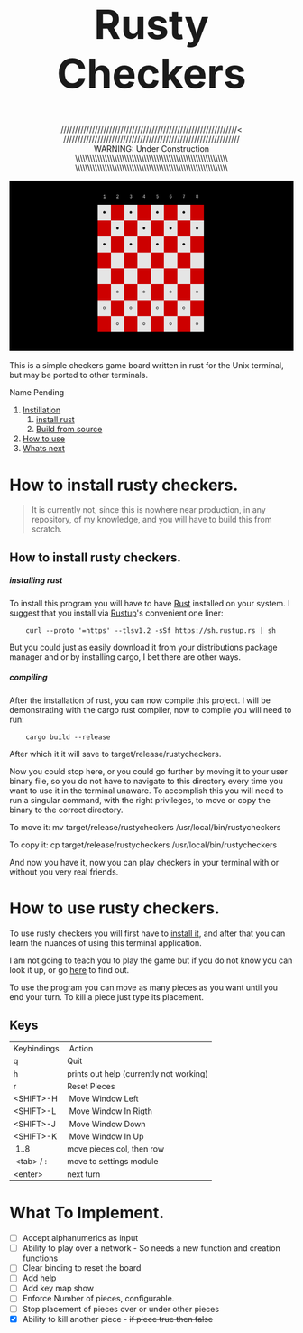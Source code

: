 <!-- https://codinhood.com/nano/git/center-images-text-github-readme-->
<h1 align="center" style="font-size:72px">Rusty Checkers</h1>

<p align="center">
//////////////////////////////////////////////////////////////<
//////////////////////////////////////////////////////////////<br>
WARNING: Under Construction<br>
\\\\\\\\\\\\\\\\\\\\\\\\\\\\\\\\\\\\\\\\\\\\\\\\\\\\\\\\\\\\\\
\\\\\\\\\\\\\\\\\\\\\\\\\\\\\\\\\\\\\\\\\\\\\\\\\\\\\\\\\\\\\\
</p>



<!--https://stackoverflow.com/questions/12090472/how-do-i-center-an-image-in-the-readme-md-file-on-github-->
<p align="center">
        <img src="./topreadmepicture.png" alt="image">
</p>


This is a simple checkers game board written in rust for the Unix terminal, but
may be ported to other terminals.

Name Pending

1. [Instillation](#install)
    1. [install rust](#install)
    1. [Build from source](#building)
2. [How to use](#use)
3. [Whats next](#future)


# How to install rusty checkers.<a name="install"></a>

> It is currently not, since this is nowhere near production, in any
> repository, of my knowledge, and you will have to build this from scratch.


## How to install rusty checkers.<a name="install"></a>

<h5>installing rust</h5><a name="getrust"></a>

To install this program you will have to have [Rust](https://www.rust-lang.org/) 
installed on your system.
I suggest that you install via [Rustup](https://rustup.rs/)'s convenient one
liner:

        curl --proto '=https' --tlsv1.2 -sSf https://sh.rustup.rs | sh

But you could just as easily download it from your distributions package manager
and or by installing cargo, I bet there are other ways.


<h5>compiling</h5><a name="building"></a>

After the installation of rust, you can now compile this project.
I will be demonstrating with the cargo rust compiler, now to compile you will
need to run:

        cargo build --release

After which it it will save to target/release/rustycheckers.

Now you could stop here, or you could go further by moving it to your user binary
file, so you do not have to navigate to this directory every time you want to
use it in the terminal unaware. To accomplish this you will need to run a
singular command, with the right privileges, to move or copy the binary to the
correct directory.

To move it:
        mv target/release/rustycheckers /usr/local/bin/rustycheckers

To copy it:
        cp target/release/rustycheckers /usr/local/bin/rustycheckers

And now you have it, now you can play checkers in your terminal with or without
you very real friends.


# How to use rusty checkers.<a name="use"></a>

To use rusty checkers you will first have to [install it](#install), and after
that you can learn the nuances of using this terminal application.

I am not going to teach you to play the game but if you do not know you can look
it up, or go [here](https://duckduckgo.com/) to find out.

To use the program you can move as many pieces as you want until you end your
turn. To kill a piece just type its placement.

## Keys<a name="keybinds"></a>

<p align="center">
<table>
<tbody>
        <tr>
                <td>Keybindings<br></td>
                <td>&nbsp;Action</td>
        </tr><tr>
                <td>q</td>
                <td>Quit <br></td>
        </tr><tr>
                <td>h <br></td>
                <td>prints out help (currently not working) <br></td>
        </tr><tr>
                <td>r<br></td>
                <td>Reset Pieces <br></td>
        </tr><tr>
                <td>&lt;SHIFT&gt;-H<br></td>
                <td>&nbsp;Move Window Left<br></td>
        </tr><tr>
                <td>&lt;SHIFT&gt;-L<br></td>
                <td>&nbsp;Move Window In Rigth<br></td>
        </tr><tr>
                <td>&lt;SHIFT&gt;-J<br></td>
                <td>&nbsp;Move Window Down<br></td>
        </tr><tr>
                <td>&lt;SHIFT&gt;-K<br></td>
                <td>&nbsp;Move Window In Up<br></td>
        </tr><tr>
                <td>&nbsp;1..8</td>
                <td>move pieces col, then row <br></td>
        </tr><tr>
                <td>&nbsp;&lt;tab&gt; / :<br></td>
                <td>move to settings module<br></td>
        </tr><tr>
                <td>&lt;enter&gt;</td>
                <td>next turn <br></td>
        </tr>
</tbody>
</table>
</p>


# What To Implement.<a name="future">

- [ ] Accept alphanumerics as input
- [ ] Ability to play over a network
        - So needs a new function and creation functions
- [ ] Clear binding to reset the board
- [ ] Add help
- [ ] Add key map show
- [ ] Enforce Number of pieces, configurable.
- [ ] Stop placement of pieces over or under other pieces 
- [X] Ability to kill another piece - ~~if piece true then false~~
